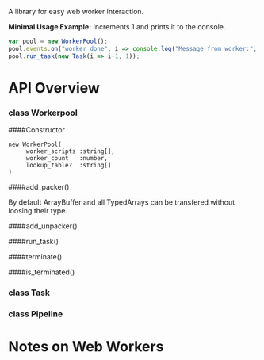 A library for easy web worker interaction.


__Minimal Usage Example:__ Increments 1 and prints it to the console.

```js
var pool = new WorkerPool();
pool.events.on("worker_done", i => console.log("Message from worker:", i));
pool.run_task(new Task(i => i+1, 1));
```

# API Overview

### class Workerpool
####Constructor
```
new WorkerPool(
     worker_scripts :string[],
     worker_count   :number,
     lookup_table?  :string[]
)
```
####add_packer()

By default ArrayBuffer and all TypedArrays can be transfered without loosing
their type.

####add_unpacker()

####run_task()

####terminate()

####is_terminated()

### class Task
### class Pipeline

# Notes on Web Workers

